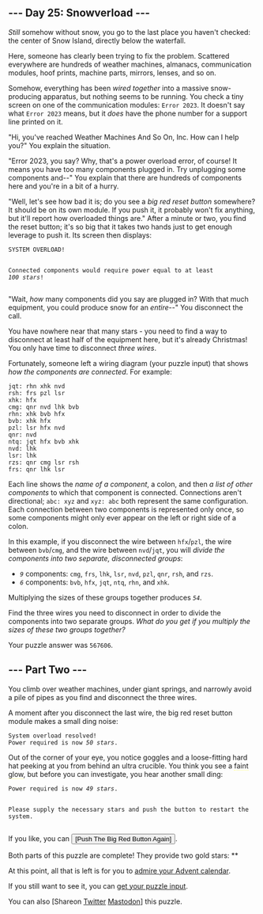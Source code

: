 <main>
<style>article *[title]{border-bottom:1px dotted #ffff66;}</style><article class="day-desc"><h2>--- Day 25: Snowverload ---</h2><p><em>Still</em> somehow without snow, you go to the last place you haven't checked: the center of Snow Island, directly below the waterfall.</p>
<p>Here, someone has clearly been trying to fix the problem. Scattered everywhere are hundreds of weather machines, almanacs, communication modules, hoof prints, machine parts, mirrors, lenses, and so on.</p>
<p>Somehow, everything has been <em>wired together</em> into a massive snow-producing apparatus, but nothing seems to be running. You check a tiny screen on one of the communication modules: <code>Error 2023</code>. It doesn't say what <code>Error 2023</code> means, but it <em>does</em> have the phone number for a support line printed on it.</p>
<p>"Hi, you've reached Weather Machines And So On, Inc. How can I help you?" You explain the situation.</p>
<p>"Error 2023, you say? Why, that's a power overload error, of course! It means you have too many components plugged in. Try unplugging some components and--" You explain that there are hundreds of components here and you're in a bit of a hurry.</p>
<p>"Well, let's see how bad it is; do you see a <em>big red reset button</em> somewhere? It should be on its own module. If you push it, it probably won't fix anything, but it'll report how overloaded things are." After a minute or two, you find the reset button; it's so big that it takes two hands just to get enough leverage to push it. Its screen then displays:</p>
<pre><code>SYSTEM OVERLOAD!

Connected components would require
power equal to at least <em class="star">100 stars</em>!
</code></pre>
<p>"Wait, <em>how</em> many components did you say are plugged in? With that much equipment, you could produce snow for an <em>entire</em>--" You disconnect the call.</p>
<p>You have nowhere near that many stars - you need to find a way to disconnect at least half of the equipment here, but it's already Christmas! You only have time to disconnect <em>three wires</em>.</p>
<p>Fortunately, someone left a wiring diagram (your puzzle input) that shows <em>how the components are connected</em>. For example:</p>
<pre><code>jqt: rhn xhk nvd
rsh: frs pzl lsr
xhk: hfx
cmg: qnr nvd lhk bvb
rhn: xhk bvb hfx
bvb: xhk hfx
pzl: lsr hfx nvd
qnr: nvd
ntq: jqt hfx bvb xhk
nvd: lhk
lsr: lhk
rzs: qnr cmg lsr rsh
frs: qnr lhk lsr
</code></pre>
<p>Each line shows the <em>name of a component</em>, a colon, and then <em>a list of other components</em> to which that component is connected. Connections aren't directional; <code>abc: xyz</code> and <code>xyz: abc</code> both represent the same configuration. Each connection between two components is represented only once, so some components might only ever appear on the left or right side of a colon.</p>
<p>In this example, if you disconnect the wire between <code>hfx</code>/<code>pzl</code>, the wire between <code>bvb</code>/<code>cmg</code>, and the wire between <code>nvd</code>/<code>jqt</code>, you will <em>divide the components into two separate, disconnected groups</em>:</p>
<ul>
<li><code><em>9</em></code> components: <code>cmg</code>, <code>frs</code>, <code>lhk</code>, <code>lsr</code>, <code>nvd</code>, <code>pzl</code>, <code>qnr</code>, <code>rsh</code>, and <code>rzs</code>.</li>
<li><code><em>6</em></code> components: <code>bvb</code>, <code>hfx</code>, <code>jqt</code>, <code>ntq</code>, <code>rhn</code>, and <code>xhk</code>.</li>
</ul>
<p>Multiplying the sizes of these groups together produces <code><em>54</em></code>.</p>
<p>Find the three wires you need to disconnect in order to divide the components into two separate groups. <em>What do you get if you multiply the sizes of these two groups together?</em></p>
</article>
<p>Your puzzle answer was <code>567606</code>.</p><article class="day-desc"><h2 id="part2">--- Part Two ---</h2><p>You climb over weather machines, under giant springs, and narrowly avoid a pile of pipes as you find and disconnect the three wires.</p>
<p>A moment after you disconnect the last wire, the big red reset button module makes a small ding noise:</p>
<pre><code>System overload resolved!
Power required is now <em class="star">50 stars</em>.
</code></pre>
<p>Out of the corner of your eye, you notice goggles and a loose-fitting hard hat peeking at you from behind an ultra crucible. You think you see a <span title="i help">faint glow</span>, but before you can investigate, you hear another small ding:</p>
<pre><code>Power required is now <em class="star">49 stars</em>.

Please supply the necessary stars and
push the button to restart the system.
</code></pre>
</article>
<form method="post" action="25/answer"><input type="hidden" name="level" value="2"/><input type="hidden" name="answer" value="0"/><p>If you like, you can <input type="submit" value="[Push The Big Red Button Again]"/>.</p></form>
<p class="day-success">Both parts of this puzzle are complete! They provide two gold stars: **</p>
<p>At this point, all that is left is for you to <a href="/2023">admire your Advent calendar</a>.</p>
<p>If you still want to see it, you can <a href="25/input" target="_blank">get your puzzle input</a>.</p>
<p>You can also <span class="share">[Share<span class="share-content">on
  <a href="https://twitter.com/intent/tweet?text=I%27ve+completed+%22Snowverload%22+%2D+Day+25+%2D+Advent+of+Code+2023&amp;url=https%3A%2F%2Fadventofcode%2Ecom%2F2023%2Fday%2F25&amp;related=ericwastl&amp;hashtags=AdventOfCode" target="_blank">Twitter</a>
  <a href="javascript:void(0);" onclick="var ms; try{ms=localStorage.getItem('mastodon.server')}finally{} if(typeof ms!=='string')ms=''; ms=prompt('Mastodon Server?',ms); if(typeof ms==='string' && ms.length){this.href='https://'+ms+'/share?text=I%27ve+completed+%22Snowverload%22+%2D+Day+25+%2D+Advent+of+Code+2023+%23AdventOfCode+https%3A%2F%2Fadventofcode%2Ecom%2F2023%2Fday%2F25';try{localStorage.setItem('mastodon.server',ms);}finally{}}else{return false;}" target="_blank">Mastodon</a
></span>]</span> this puzzle.</p>
</main>
